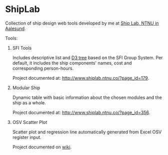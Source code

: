 # ShipLab

Collection of ship design web tools developed by me at [Ship Lab, NTNU in Aalesund](http://www.shiplab.ntnu.co/).  

Tools:

1. SFI Tools
	
	Includes descriptive list and [D3 tree](https://bl.ocks.org/mbostock/4339083) based on the SFI Group System. Per default, it includes the ship components' names, cost and corresponding person-hours.
	
	Project documented at: http://www.shiplab.ntnu.co/?page_id=179.
	
2. Modular Ship
	
	Dynamic table with basic information about the chosen modules and the ship as a whole.
	
	Project documented at: http://www.shiplab.ntnu.co/?page_id=356.
	
3. OSV Scatter Plot
	
	Scatter plot and regression line automatically generated from Excel OSV register input.
	
	Project documented on [wiki](https://github.com/icarofonseca/ShipLab/wiki).
